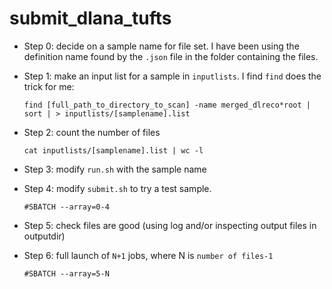 # submit_dlana_tufts

* Step 0: decide on a sample name for file set. I have been using the definition name found by the `.json` file in the folder containing the files.
* Step 1: make an input list for a sample in `inputlists`. I find `find` does the trick for me:

      find [full_path_to_directory_to_scan] -name merged_dlreco*root | sort | > inputlists/[samplename].list

* Step 2: count the number of files

      cat inputlists/[samplename].list | wc -l

* Step 3: modify `run.sh` with the sample name
* Step 4: modify `submit.sh` to try a test sample. 

      #SBATCH --array=0-4

* Step 5: check files are good (using log and/or inspecting output files in outputdir)
* Step 6: full launch of `N+1` jobs, where N is `number of files-1`

      #SBATCH --array=5-N



